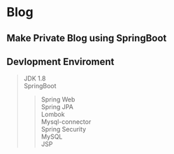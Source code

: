 # Blog

## Make Private Blog using SpringBoot

## Devlopment Enviroment
> JDK 1.8  
> SpringBoot  
>> Spring Web  
>> Spring JPA  
>> Lombok  
>> Mysql-connector  
>> Spring Security  
> MySQL  
> JSP  
